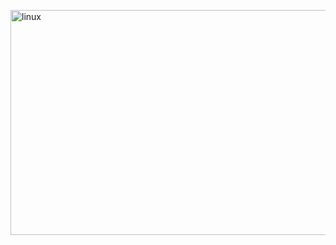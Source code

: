 <p align="left"><img src="https://github.com/The-21stcentury/The-21stcentury/blob/469090bb021ca92b89eece1c401a6eaba15d6761/profilskills.jpg" alt="linux" width="1080" height="360"/> </p>
